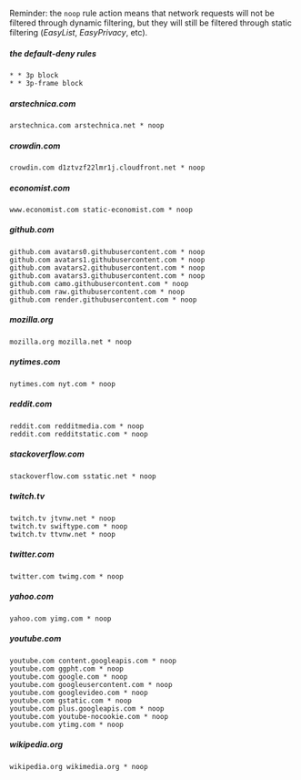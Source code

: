 Reminder: the `noop` rule action means that network requests will not be filtered through dynamic filtering, but they will still be filtered through static filtering (_EasyList_, _EasyPrivacy_, etc). 

##### the default-deny rules

    * * 3p block
    * * 3p-frame block

##### arstechnica.com

    arstechnica.com arstechnica.net * noop

##### crowdin.com

    crowdin.com d1ztvzf22lmr1j.cloudfront.net * noop

##### economist.com

    www.economist.com static-economist.com * noop

##### github.com

    github.com avatars0.githubusercontent.com * noop
    github.com avatars1.githubusercontent.com * noop
    github.com avatars2.githubusercontent.com * noop
    github.com avatars3.githubusercontent.com * noop
    github.com camo.githubusercontent.com * noop
    github.com raw.githubusercontent.com * noop
    github.com render.githubusercontent.com * noop

##### mozilla.org

    mozilla.org mozilla.net * noop

##### nytimes.com

    nytimes.com nyt.com * noop

##### reddit.com

    reddit.com redditmedia.com * noop
    reddit.com redditstatic.com * noop

##### stackoverflow.com

    stackoverflow.com sstatic.net * noop

##### twitch.tv

    twitch.tv jtvnw.net * noop
    twitch.tv swiftype.com * noop
    twitch.tv ttvnw.net * noop

##### twitter.com

    twitter.com twimg.com * noop

##### yahoo.com

    yahoo.com yimg.com * noop

##### youtube.com

    youtube.com content.googleapis.com * noop
    youtube.com ggpht.com * noop
    youtube.com google.com * noop
    youtube.com googleusercontent.com * noop
    youtube.com googlevideo.com * noop
    youtube.com gstatic.com * noop
    youtube.com plus.googleapis.com * noop
    youtube.com youtube-nocookie.com * noop
    youtube.com ytimg.com * noop

##### wikipedia.org

    wikipedia.org wikimedia.org * noop
